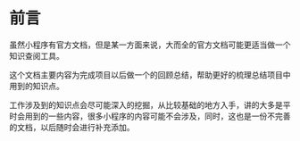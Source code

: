 # 前言

虽然小程序有官方文档，但是某一方面来说，大而全的官方文档可能更适当做一个知识查阅工具。

这个文档主要内容为完成项目以后做一个的回顾总结，帮助更好的梳理总结项目中用到的知识点。

工作涉及到的知识点会尽可能深入的挖掘，从比较基础的地方入手，讲的大多是平时会用到的一些内容，很多小程序的内容可能不会涉及，同时，这也是一份不完善的文档，以后随时会进行补充添加。